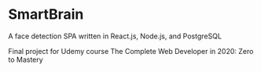# SmartBrain
A face detection SPA written in React.js, Node.js, and PostgreSQL

Final project for Udemy course The Complete Web Developer in 2020: Zero to Mastery
